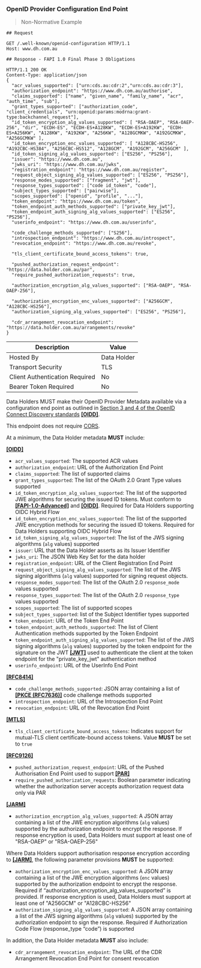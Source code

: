 ### OpenID Provider Configuration End Point

> Non-Normative Example

```
## Request

GET /.well-known/openid-configuration HTTP/1.1
Host: www.dh.com.au

## Response - FAPI 1.0 Final Phase 3 Obligations

HTTP/1.1 200 OK
Content-Type: application/json
{
  "acr_values_supported": ["urn:cds.au:cdr:2","urn:cds.au:cdr:3"],
  "authorization_endpoint": "https://www.dh.com.au/authorise",
  "claims_supported": ["name", "given_name", "family_name", "acr", "auth_time", "sub"],
  "grant_types_supported": ["authorization_code", "client_credentials", "urn:openid:params:modrna:grant-type:backchannel_request"],
  "id_token_encryption_alg_values_supported": [ "RSA-OAEP", "RSA-OAEP-256", "dir", "ECDH-ES", "ECDH-ES+A128KW", "ECDH-ES+A192KW", "ECDH-ES+A256KW", "A128KW", "A192KW", "A256KW", "A128GCMKW", "A192GCMKW", "A256GCMKW" ],
  "id_token_encryption_enc_values_supported": [ "A128CBC-HS256", "A192CBC-HS384", "A256CBC-HS512", "A128GCM", "A192GCM", "A256GCM" ],
  "id_token_signing_alg_values_supported": ["ES256", "PS256"],
  "issuer": "https://www.dh.com.au",
  "jwks_uri": "https://www.dh.com.au/jwks",
  "registration_endpoint": "https://www.dh.com.au/register",
  "request_object_signing_alg_values_supported": ["ES256", "PS256"],
  "response_modes_supported": ["fragment", "jwt"],
  "response_types_supported": ["code id_token", "code"],
  "subject_types_supported": ["pairwise"],
  "scopes_supported": ["openid", "profile", "..."],
  "token_endpoint": "https://www.dh.com.au/token",
  "token_endpoint_auth_methods_supported": ["private_key_jwt"],
  "token_endpoint_auth_signing_alg_values_supported": ["ES256", "PS256"],
  "userinfo_endpoint": "https://www.dh.com.au/userinfo",

  "code_challenge_methods_supported": ["S256"],
  "introspection_endpoint": "https://www.dh.com.au/introspect",
  "revocation_endpoint": "https://www.dh.com.au/revoke",

  "tls_client_certificate_bound_access_tokens": true,

  "pushed_authorization_request_endpoint": "https://data.holder.com.au/par",
  "require_pushed_authorization_requests": true,

  "authorization_encryption_alg_values_supported": ["RSA-OAEP", "RSA-OAEP-256"],

  "authorization_encryption_enc_values_supported": ["A256GCM", "A128CBC-HS256"],
  "authorization_signing_alg_values_supported": ["ES256", "PS256"],

  "cdr_arrangement_revocation_endpoint": "https://data.holder.com.au/arrangements/revoke"
}
```

| Description | Value   |
|---|---|
| Hosted By  | Data Holder  |
|  Transport Security |  TLS |
| Client Authentication Required| No|
| Bearer Token Required| No|

Data Holders MUST make their OpenID Provider Metadata available via a configuration end point as outlined in [Section 3 and 4 of the OpenID Connect Discovery standards](https://openid.net/specs/openid-connect-discovery-1_0.html) **[[OIDD]](#nref-OIDD)**.

This endpoint does not require [CORS](#cors).

At a minimum, the Data Holder metadata **MUST** include:

**[[OIDD]](#nref-OIDD)**

- `acr_values_supported`: The supported ACR values
- `authorization_endpoint`: URL of the Authorization End Point
- `claims_supported`:  The list of supported claims
- `grant_types_supported`: The list of the OAuth 2.0 Grant Type values supported
- `id_token_encryption_alg_values_supported`: The list of the supported JWE algorithms for securing the issued ID tokens. Must conform to **[[FAPI-1.0-Advanced]](#nref-FAPI-1-0-Advanced)** and **[[OIDD]](#nref-OIDD)**. Required for Data Holders supporting OIDC Hybrid Flow
- `id_token_encryption_enc_values_supported`: The list of the supported JWE encryption methods for securing the issued ID tokens. Required for Data Holders supporting OIDC Hybrid Flow
- `id_token_signing_alg_values_supported`: The list of the JWS signing algorithms (`alg` values) supported
- `issuer`: URL that the Data Holder asserts as its Issuer Identifier
- `jwks_uri`: The JSON Web Key Set for the data holder
- `registration_endpoint`: URL of the Client Registration End Point
- `request_object_signing_alg_values_supported`: The list of the JWS signing algorithms (`alg` values) supported for signing request objects.
- `response_modes_supported`: The list of the OAuth 2.0 `response_mode` values supported
- `response_types_supported`: The list of the OAuth 2.0 `response_type` values supported
- `scopes_supported`:  The list of supported scopes
- `subject_types_supported`: list of the Subject Identifier types supported
- `token_endpoint`: URL of the Token End Point
- `token_endpoint_auth_methods_supported`: The list of Client Authentication methods supported by the Token Endpoint
- `token_endpoint_auth_signing_alg_values_supported`: The list of the JWS signing algorithms (`alg` values) supported by the token endpoint for the signature on the JWT **[[JWT]](#nref-JWT)** used to authenticate the client at the token endpoint for the "private_key_jwt" authentication method
- `userinfo_endpoint`: URL of the UserInfo End Point

**[[RFC8414]](#nref-RFC8414)**

- `code_challenge_methods_supported`: JSON array containing a list of **[[PKCE (RFC7636)]](#nref-PKCE)** code challenge methods supported
- `introspection_endpoint`: URL of the Introspection End Point
- `revocation_endpoint`: URL of the Revocation End Point

**[[MTLS]](#nref-MTLS)**

- `tls_client_certificate_bound_access_tokens`: Indicates support for mutual-TLS client certificate-bound access tokens. Value **MUST** be set to `true`

**[[RFC9126]](#nref-RFC9126)**

- `pushed_authorization_request_endpoint`: URL of the Pushed Authorisation End Point used to support **[[PAR]](#nref-PAR)**
- `require_pushed_authorization_requests`: Boolean parameter indicating whether the authorization server accepts authorization request data only via PAR

**[[JARM]](#nref-JARM)**

- `authorization_encryption_alg_values_supported`: A JSON array containing a list of the JWE encryption algorithms (`alg` values) supported by the authorization endpoint to encrypt the response. If response encryption is used, Data Holders must support at least one of "RSA-OAEP" or "RSA-OAEP-256"

Where Data Holders support authorisation response encryption according to **[[JARM]](#nref-JARM)**, the following parameter provisions **MUST** be supported:

- `authorization_encryption_enc_values_supported`: A JSON array containing a list of the JWE encryption algorithms (`enc` values) supported by the authorization endpoint to encrypt the response. Required if “authorization_encryption_alg_values_supported” is provided. If response encryption is used, Data Holders must support at least one of "A256GCM" or "A128CBC-HS256"
- `authorization_signing_alg_values_supported`: A JSON array containing a list of the JWS signing algorithms (`alg` values) supported by the authorization endpoint to sign the response. Required if Authorization Code Flow (response_type “code”) is supported

In addition, the Data Holder metadata **MUST** also include:

- `cdr_arrangement_revocation_endpoint`: The URL of the CDR Arrangement Revocation End Point for consent revocation
